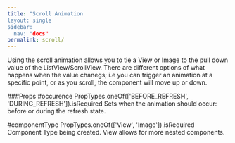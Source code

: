 ```yaml
---
title: "Scroll Animation
layout: single
sidebar:
  nav: "docs"
permalink: scroll/
---
```

Using the scroll animation allows you to tie a View or Image to the pull down value of the ListView/ScrollView.  There are different options of what happens when the value chanegs; i.e you can trigger an animation at a specific point, or as you scroll, the component will move up or down.  

###Props
#occurence
PropTypes.oneOf(['BEFORE_REFRESH', 'DURING_REFRESH']).isRequired
Sets when the animation should occur: before or during the refresh state.

#componentType
PropTypes.oneOf(['View', 'Image']).isRequired
Component Type being created.  View allows for more nested components.
